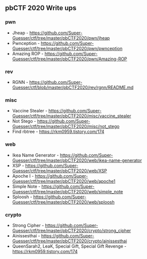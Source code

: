 ## pbCTF 2020 Write ups

### pwn
- Jheap - https://github.com/Super-Guesser/ctf/tree/master/pbCTF2020/pwn/jheap
- Pwnception - https://github.com/Super-Guesser/ctf/tree/master/pbCTF2020/pwn/pwnception
- Amazing ROP - https://github.com/Super-Guesser/ctf/tree/master/pbCTF2020/pwn/Amazing-ROP

### rev
- RGNN - https://github.com/Super-Guesser/ctf/blob/master/pbCTF2020/rev/rgnn/README.md

### misc
- Vaccine Stealer - https://github.com/Super-Guesser/ctf/tree/master/pbCTF2020/misc/vaccine_stealer
- Not Stego - https://github.com/Super-Guesser/ctf/tree/master/pbCTF2020/misc/not_stego
- Find rbtree - https://rkm0959.tistory.com/174

### web
- Ikea Name Generator - https://github.com/Super-Guesser/ctf/tree/master/pbCTF2020/web/ikea-name-generator
- XSP - https://github.com/Super-Guesser/ctf/tree/master/pbCTF2020/web/XSP
- Apoche I - https://github.com/Super-Guesser/ctf/tree/master/pbCTF2020/web/apoche1
- Simple Note - https://github.com/Super-Guesser/ctf/tree/master/pbCTF2020/web/simple_note
- Sploosh - https://github.com/Super-Guesser/ctf/tree/master/pbCTF2020/web/sploosh

### crypto
- Strong Cipher - https://github.com/Super-Guesser/ctf/tree/master/pbCTF2020/crypto/strong_cipher
- Ainissesthai - https://github.com/Super-Guesser/ctf/tree/master/pbCTF2020/crypto/ainissesthai
- QueenSarah2, LeaK, Special Gift, Special Gift Revenge - https://rkm0959.tistory.com/174

